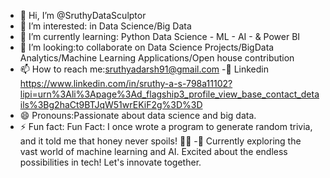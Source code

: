- 👋 Hi, I’m @SruthyDataSculptor
- 👀 I’m interested: in Data Science/Big Data
- 🌱 I’m currently learning: Python Data Science - ML - AI - & Power BI
- 💞️ I’m looking:to collaborate on Data Science Projects/BigData Analytics/Machine Learning Applications/Open house contribution
- 📫 How to reach me:sruthyadarsh91@gmail.com
-🔗 Linkedin https://www.linkedin.com/in/sruthy-a-s-798a11102?lipi=urn%3Ali%3Apage%3Ad_flagship3_profile_view_base_contact_details%3Bg2haCt9BTJqW51wrEKiF2g%3D%3D
- 😄 Pronouns:Passionate about data science and big data. 
- ⚡ Fun fact: Fun Fact: I once wrote a program to generate random trivia, and it told me that honey never spoils! 🍯✨
-🚀 Currently exploring the vast world of machine learning and AI. Excited about the endless possibilities in tech! Let's innovate together.

<!---
SruthyDataSculptor/SruthyDataSculptor is a ✨ special ✨ repository because its `README.md` (this file) appears on your GitHub profile.
You can click the Preview link to take a look at your changes.
--->
